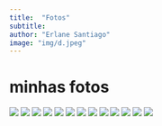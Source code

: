 ```yaml
---
title:  "Fotos"
subtitle:
author: "Erlane Santiago"
image: "img/d.jpeg"
---
```


# minhas fotos
![](img/a.jpeg)
![](img/b.jpeg)
![](img/c.jpeg)
![](img/d.jpeg)
![](img/e.jpeg)
![](img/f.jpeg)
![](img/g.jpeg)
![](img/h.jpeg)
![](img/i.jpeg)
![](img/j.jpeg)
![](img/m.jpeg)
![](img/n.jpeg)
![](img/p.jpeg)